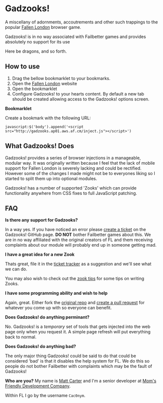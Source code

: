 Gadzooks!
=========
A miscellany of adornments, accoutrements and other such trappings to the popular [Fallen London](http://fallenlondon.storynexus.com) browser game.

Gadzooks! is in no way associated with Failbetter games and provides absolutely no support for its use

Here be dragons, and so forth.


How to use
----------
1. Drag the bellow bookmarklet to your bookmarks.
2. Open the [Fallen London](http://fallenlondon.storynexus.com) website
3. Open the bookmarklet
4. Configure Gadzooks! to your hearts content. By default a new tab should be created allowing access to the Gadzooks! options screen.


**Bookmarklet**

Create a bookmark with the following URL: 

```
javascript:$('body').append('<script src="http://gadzooks.ap01.aws.af.cm/inject.js"></script>')
```



What Gadzooks! Does
-------------------
Gadzooks! provides a series of browser injections in a manageable, modular way.
It was originally written because I feel that the lack of mobile support for Fallen London is severely lacking and could be rectified. However some of the changes I made might not be to everyones liking so I started to split them up into optional modules.

Gadzooks! has a number of supported 'Zooks' which can provide functionality anywhere from CSS fixes to full JavaScript patching.


FAQ
---
**Is there any support for Gadzooks?**

In a way yes. If you have noticed an error please [create a ticket](https://github.com/hash-bang/gadzooks/issues) on the Gadzooks! GitHub page. **DO NOT** bother Failbetter games about this. We are in no way affiliated with the original creators of FL and them receiving complaints about our module will probably end up in someone getting mad.


**I have a great idea for a new Zook**

Thats great, file it in the [ticket tracker](https://github.com/hash-bang/gadzooks/issues) as a suggestion and we'll see what we can do.

You may also wish to check out the [zook tips](zooks.md) for some tips on writing Zooks.


**I have some programming ability and wish to help**

Again, great. Either fork the [original repo](https://github.com/hash-bang/gadzooks) and [create a pull request](https://help.github.com/articles/creating-a-pull-request) for whatever you come up with so everyone can benefit.


**Does Gadzooks! do anything perminant?**

No. Gadzooks! is a *temporary* set of tools that gets injected into the web page only when you request it. A simple page refresh will put everything back to normal.


**Does Gadzooks! do anything bad?**

The only major thing Gadzooks! could be said to do that could be considered 'bad' is that it disables the help system for FL. We do this so people do not bother Failbetter with complaints which may be the fault of Gadzooks!


**Who are you?**
My name is [Matt Carter](https://github.com/hash-bang) and I'm a senior developer at [Mom's Friendly Development Company](http://mfdc.biz).

Within FL I go by the username `Cac0nym`.
